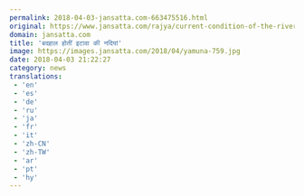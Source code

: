 ```yaml
---
permalink: 2018-04-03-jansatta.com-663475516.html
original: https://www.jansatta.com/rajya/current-condition-of-the-river-yamuna-chambal-kawari-indus-and-purna-are-bad-rivers-is-very-bad/620834/
domain: jansatta.com
title: 'बदहाल होतीं इटावा की नदियां'
image: https://images.jansatta.com/2018/04/yamuna-759.jpg
date: 2018-04-03 21:22:27
category: news
translations: 
 - 'en'
 - 'es'
 - 'de'
 - 'ru'
 - 'ja'
 - 'fr'
 - 'it'
 - 'zh-CN'
 - 'zh-TW'
 - 'ar'
 - 'pt'
 - 'hy'
---
```


